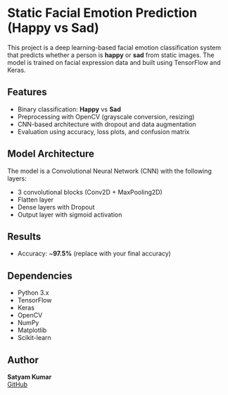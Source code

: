 # Static Facial Emotion Prediction (Happy vs Sad)

This project is a deep learning-based facial emotion classification system that predicts whether a person is **happy** or **sad** from static images. The model is trained on facial expression data and built using TensorFlow and Keras.

## Features

- Binary classification: **Happy** vs **Sad**
- Preprocessing with OpenCV (grayscale conversion, resizing)
- CNN-based architecture with dropout and data augmentation
- Evaluation using accuracy, loss plots, and confusion matrix

##  Model Architecture

The model is a Convolutional Neural Network (CNN) with the following layers:

- 3 convolutional blocks (Conv2D + MaxPooling2D)
- Flatten layer
- Dense layers with Dropout
- Output layer with sigmoid activation

## Results

- Accuracy: ~**97.5%** (replace with your final accuracy)

## Dependencies

- Python 3.x  
- TensorFlow  
- Keras  
- OpenCV  
- NumPy  
- Matplotlib  
- Scikit-learn  

## Author

**Satyam Kumar**  
[GitHub](https://github.com/satkr22)

